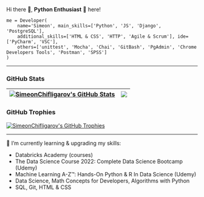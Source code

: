 <!--
**SimeonChifligarov/SimeonChifligarov** is a ✨ _special_ ✨ repository because its `README.md` (this file) appears on your GitHub profile.

Here are some ideas to get you started:

- 🔭 I’m currently working on ...
- 🌱 I’m currently learning ...
- 👯 I’m looking to collaborate on ...
- 🤔 I’m looking for help with ...
- 💬 Ask me about ...
- 📫 How to reach me: ...
- 😄 Pronouns: ...
- ⚡ Fun fact: ...
-->

Hi there 👋, **Python Enthusiast** 🐍 here!  

```
me = Developer(  
    name='Simeon', main_skills=['Python', 'JS', 'Django', 'PostgreSQL'],  
    additional_skills=['HTML & CSS', 'HTTP', 'Agile & Scrum'], ide=['PyCharm', 'VSC'],  
    others=['unittest', 'Mocha', 'Chai', 'GitBash', 'PgAdmin', 'Chrome Developers Tools', 'Postman', 'SPSS']  
)
```

---

### GitHub Stats

| <a href="#"><img align="center" src="https://github-readme-stats.vercel.app/api?username=SimeonChifligarov&show_icons=true&include_all_commits=true&hide_border=true" alt="SimeonChifligarov's GitHub Stats" /></a> | <a href="#"><img align="center" src="https://github-readme-stats.vercel.app/api/top-langs/?username=SimeonChifligarov&layout=compact&hide_border=true" /></a> |
| ------------- | ------------- |

### GitHub Trophies

<a href="#"><img align="center" src="https://github-profile-trophy.vercel.app/?username=SimeonChifligarov&column=7" alt="SimeonChifligarov's GitHub Trophies" /></a>

---

🌱 I’m currently learning & upgrading my skills:
- Databricks Academy (courses)
- The Data Science Course 2022: Complete Data Science Bootcamp (Udemy)
- Machine Learning A-Z™: Hands-On Python & R In Data Science (Udemy)
- Data Science, Math Concepts for Developers, Algorithms with Python
- SQL, Git, HTML & CSS
